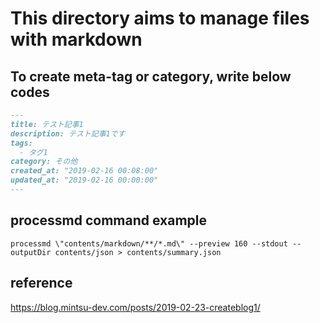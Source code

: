 # This directory aims to manage files with markdown

## To create meta-tag or category, write below codes

```markdown
---
title: テスト記事1
description: テスト記事1です
tags: 
  - タグ1
category: その他
created_at: "2019-02-16 00:08:00"
updated_at: "2019-02-16 00:00:00"
---
```

## processmd command example

```
processmd \"contents/markdown/**/*.md\" --preview 160 --stdout --outputDir contents/json > contents/summary.json
```

## reference
https://blog.mintsu-dev.com/posts/2019-02-23-createblog1/


